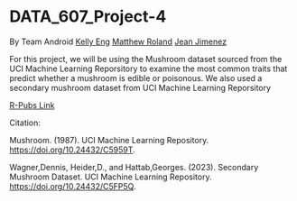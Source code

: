 # DATA_607_Project-4

By Team Android
[Kelly Eng](https://github.com/autistic96)
[Matthew Roland](https://github.com/Mattr5541)
[Jean Jimenez](https://github.com/sleepysloth12)

For this project, we will be using the Mushroom dataset sourced from the UCI Machine Learning Reporsitory to examine the most common traits that predict whether a mushroom is edible or poisonous.
We also used a secondary mushroom dataset from UCI Machine Learning Reporsitory

[R-Pubs Link](http://rpubs.com/sleepysloth12/1116878)

Citation:

Mushroom. (1987). UCI Machine Learning Repository. https://doi.org/10.24432/C5959T.

Wagner,Dennis, Heider,D., and Hattab,Georges. (2023). Secondary Mushroom Dataset. UCI Machine Learning Repository. https://doi.org/10.24432/C5FP5Q.
